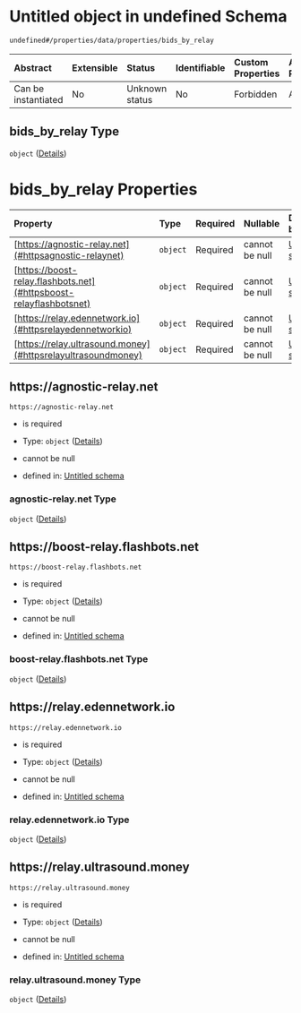 # Untitled object in undefined Schema

```txt
undefined#/properties/data/properties/bids_by_relay
```



| Abstract            | Extensible | Status         | Identifiable | Custom Properties | Additional Properties | Access Restrictions | Defined In                                                                          |
| :------------------ | :--------- | :------------- | :----------- | :---------------- | :-------------------- | :------------------ | :---------------------------------------------------------------------------------- |
| Can be instantiated | No         | Unknown status | No           | Forbidden         | Allowed               | none                | [bid\_summary.schema.json\*](../out/bid_summary.schema.json "open original schema") |

## bids\_by\_relay Type

`object` ([Details](bid_summary-properties-data-properties-bids_by_relay.md))

# bids\_by\_relay Properties

| Property                                                           | Type     | Required | Nullable       | Defined by                                                                                                                                                                                                       |
| :----------------------------------------------------------------- | :------- | :------- | :------------- | :--------------------------------------------------------------------------------------------------------------------------------------------------------------------------------------------------------------- |
| [https://agnostic-relay.net](#httpsagnostic-relaynet)              | `object` | Required | cannot be null | [Untitled schema](bid_summary-properties-data-properties-bids_by_relay-properties-agnostic-relaynet.md "undefined#/properties/data/properties/bids_by_relay/properties/https://agnostic-relay.net")              |
| [https://boost-relay.flashbots.net](#httpsboost-relayflashbotsnet) | `object` | Required | cannot be null | [Untitled schema](bid_summary-properties-data-properties-bids_by_relay-properties-boost-relayflashbotsnet.md "undefined#/properties/data/properties/bids_by_relay/properties/https://boost-relay.flashbots.net") |
| [https://relay.edennetwork.io](#httpsrelayedennetworkio)           | `object` | Required | cannot be null | [Untitled schema](bid_summary-properties-data-properties-bids_by_relay-properties-relayedennetworkio.md "undefined#/properties/data/properties/bids_by_relay/properties/https://relay.edennetwork.io")           |
| [https://relay.ultrasound.money](#httpsrelayultrasoundmoney)       | `object` | Required | cannot be null | [Untitled schema](bid_summary-properties-data-properties-bids_by_relay-properties-relayultrasoundmoney.md "undefined#/properties/data/properties/bids_by_relay/properties/https://relay.ultrasound.money")       |

## https\://agnostic-relay.net



`https://agnostic-relay.net`

* is required

* Type: `object` ([Details](bid_summary-properties-data-properties-bids_by_relay-properties-agnostic-relaynet.md))

* cannot be null

* defined in: [Untitled schema](bid_summary-properties-data-properties-bids_by_relay-properties-agnostic-relaynet.md "undefined#/properties/data/properties/bids_by_relay/properties/https://agnostic-relay.net")

### agnostic-relay.net Type

`object` ([Details](bid_summary-properties-data-properties-bids_by_relay-properties-agnostic-relaynet.md))

## https\://boost-relay.flashbots.net



`https://boost-relay.flashbots.net`

* is required

* Type: `object` ([Details](bid_summary-properties-data-properties-bids_by_relay-properties-boost-relayflashbotsnet.md))

* cannot be null

* defined in: [Untitled schema](bid_summary-properties-data-properties-bids_by_relay-properties-boost-relayflashbotsnet.md "undefined#/properties/data/properties/bids_by_relay/properties/https://boost-relay.flashbots.net")

### boost-relay.flashbots.net Type

`object` ([Details](bid_summary-properties-data-properties-bids_by_relay-properties-boost-relayflashbotsnet.md))

## https\://relay.edennetwork.io



`https://relay.edennetwork.io`

* is required

* Type: `object` ([Details](bid_summary-properties-data-properties-bids_by_relay-properties-relayedennetworkio.md))

* cannot be null

* defined in: [Untitled schema](bid_summary-properties-data-properties-bids_by_relay-properties-relayedennetworkio.md "undefined#/properties/data/properties/bids_by_relay/properties/https://relay.edennetwork.io")

### relay.edennetwork.io Type

`object` ([Details](bid_summary-properties-data-properties-bids_by_relay-properties-relayedennetworkio.md))

## https\://relay.ultrasound.money



`https://relay.ultrasound.money`

* is required

* Type: `object` ([Details](bid_summary-properties-data-properties-bids_by_relay-properties-relayultrasoundmoney.md))

* cannot be null

* defined in: [Untitled schema](bid_summary-properties-data-properties-bids_by_relay-properties-relayultrasoundmoney.md "undefined#/properties/data/properties/bids_by_relay/properties/https://relay.ultrasound.money")

### relay.ultrasound.money Type

`object` ([Details](bid_summary-properties-data-properties-bids_by_relay-properties-relayultrasoundmoney.md))
